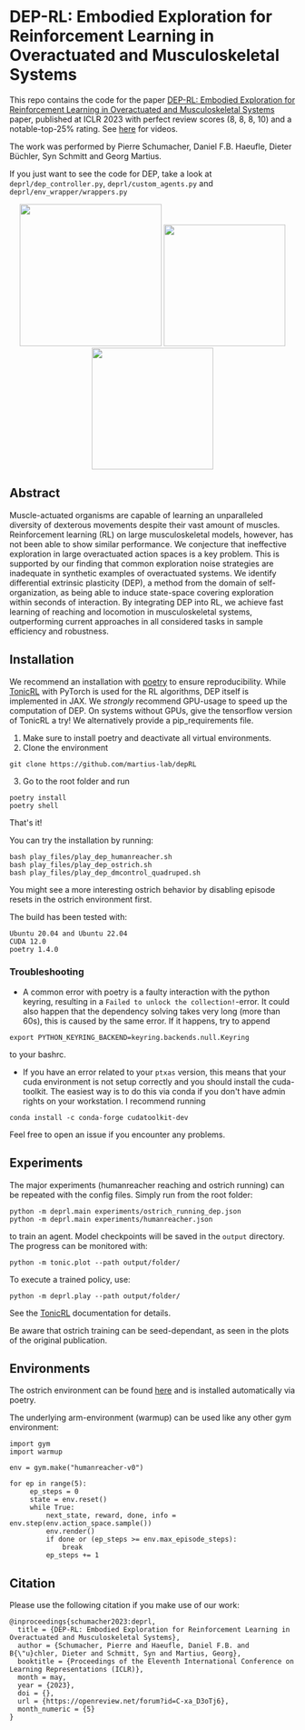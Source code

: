 # DEP-RL: Embodied Exploration for Reinforcement Learning in Overactuated and Musculoskeletal Systems

 This repo contains the code for the paper [DEP-RL: Embodied Exploration for Reinforcement Learning in Overactuated and Musculoskeletal Systems](https://openreview.net/forum?id=C-xa_D3oTj6) paper, published at ICLR 2023 with perfect review scores (8, 8, 8, 10) and a notable-top-25% rating. See [here](https://sites.google.com/view/dep-rl) for videos.

The work was performed by Pierre Schumacher, Daniel F.B. Haeufle, Dieter Büchler, Syn Schmitt and Georg Martius.

If you just want to see the code for DEP, take a look at `deprl/dep_controller.py`, `deprl/custom_agents.py` and `deprl/env_wrapper/wrappers.py`

<p align="center">
<img src=https://user-images.githubusercontent.com/24903880/229767812-0a489aac-d112-4abf-b8f0-82b924422903.gif width=250>
<img src=https://user-images.githubusercontent.com/24903880/229768065-a66cca5b-e15d-4fec-bc99-9d7adb643863.gif width=214>
<img src=https://user-images.githubusercontent.com/24903880/229768175-21dd0f31-bd89-44d6-923c-97f99f1f90ef.gif width=214>
</p>

## Abstract
Muscle-actuated organisms are capable of learning an unparalleled diversity of
dexterous movements despite their vast amount of muscles. Reinforcement learning (RL) on large musculoskeletal models, however, has not been able to show
similar performance. We conjecture that ineffective exploration in large overactuated action spaces is a key problem. This is supported by our finding that common
exploration noise strategies are inadequate in synthetic examples of overactuated
systems. We identify differential extrinsic plasticity (DEP), a method from the
domain of self-organization, as being able to induce state-space covering exploration within seconds of interaction. By integrating DEP into RL, we achieve fast
learning of reaching and locomotion in musculoskeletal systems, outperforming
current approaches in all considered tasks in sample efficiency and robustness.

## Installation

We recommend an installation with [poetry](https://python-poetry.org/) to ensure reproducibility.
While [TonicRL](https://github.com/fabiopardo/tonic) with PyTorch is used for the RL algorithms, DEP itself is implemented in JAX. We *strongly* recommend GPU-usage to speed up the computation of DEP. On systems without GPUs, give the tensorflow version of TonicRL a try! We alternatively provide a pip_requirements file.
1. Make sure to install poetry and deactivate all virtual environments.
2. Clone the environment
```
git clone https://github.com/martius-lab/depRL
```

3. Go to the root folder and run
```
poetry install
poetry shell
```

That's it!


You can try the installation by running:
```
bash play_files/play_dep_humanreacher.sh
bash play_files/play_dep_ostrich.sh
bash play_files/play_dep_dmcontrol_quadruped.sh
```

You might see a more interesting ostrich behavior by disabling episode resets in the ostrich environment first.

The build has been tested with:
```
Ubuntu 20.04 and Ubuntu 22.04
CUDA 12.0
poetry 1.4.0
```
### Troubleshooting
* A common error with poetry is a faulty interaction with the python keyring, resulting in a `Failed to unlock the collection!`-error. It could also happen that the dependency solving takes very long (more than 60s), this is caused by the same error.
If it happens, try to append
```
export PYTHON_KEYRING_BACKEND=keyring.backends.null.Keyring
```
to your bashrc.
* If you have an error related to your `ptxas` version, this means that your cuda environment is not setup correctly and you should install the cuda-toolkit. The easiest way is to do this via conda if you don't have admin rights on your workstation.
I recommend running
```
conda install -c conda-forge cudatoolkit-dev
```


Feel free to open an issue if you encounter any problems.

## Experiments

The major experiments (humanreacher reaching and ostrich running) can be repeated with the config files.
Simply run from the root folder:
```
python -m deprl.main experiments/ostrich_running_dep.json
python -m deprl.main experiments/humanreacher.json
```
to train an agent. Model checkpoints will be saved in the `output` directory.
The progress can be monitored with:
```
python -m tonic.plot --path output/folder/
```

To execute a trained policy, use:

```
python -m deprl.play --path output/folder/
```

See the [TonicRL](https://github.com/fabiopardo/tonic) documentation for details.

Be aware that ostrich training can be seed-dependant, as seen in the plots of the original publication.

## Environments

The ostrich environment can be found [here](https://github.com/vittorione94/ostrichrl) and is installed automatically via poetry.

The underlying arm-environment (warmup) can be used like any other gym environment:

```
import gym
import warmup

env = gym.make("humanreacher-v0")

for ep in range(5):
     ep_steps = 0
     state = env.reset()
     while True:
         next_state, reward, done, info = env.step(env.action_space.sample())
         env.render()
         if done or (ep_steps >= env.max_episode_steps):
             break
         ep_steps += 1

```

## Citation

Please use the following citation if you make use of our work:

```
@inproceedings{schumacher2023:deprl,
  title = {DEP-RL: Embodied Exploration for Reinforcement Learning in Overactuated and Musculoskeletal Systems},
  author = {Schumacher, Pierre and Haeufle, Daniel F.B. and B{\"u}chler, Dieter and Schmitt, Syn and Martius, Georg},
  booktitle = {Proceedings of the Eleventh International Conference on Learning Representations (ICLR)},
  month = may,
  year = {2023},
  doi = {},
  url = {https://openreview.net/forum?id=C-xa_D3oTj6},
  month_numeric = {5}
}
```
